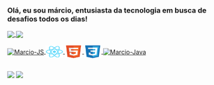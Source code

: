 ### Olá, eu sou márcio, entusiasta da tecnologia em busca de desafios todos os dias!

<div style="display:flex";>
  <a href="https://github.com/marciogui12">
  <img align="center" height="165px" src="https://github-readme-stats.vercel.app/api?username=marciogui12&show_icons=true&theme=codeSTACKr"/>
  <img align="center" src="https://github-readme-stats.vercel.app/api/top-langs/?username=marciogui12&layout=compact"/>
</div>
<div style="display: inline_block"><br>
  <img align="center" alt="Marcio-JS" height="30" width="40" src="https://cdn.jsdelivr.net/gh/devicons/devicon/icons/javascript/javascript-original.svg">
  <img align="center" alt="Rafa-React" height="30" width="40" src="https://raw.githubusercontent.com/devicons/devicon/master/icons/react/react-original.svg">
  <img align="center" alt="Marcio-HTML" height="30" width="40" src="https://raw.githubusercontent.com/devicons/devicon/master/icons/html5/html5-original.svg">
  <img align="center" alt="Marcio-CSS" height="30" width="40" src="https://raw.githubusercontent.com/devicons/devicon/master/icons/css3/css3-original.svg">
  <img align="center" alt="Marcio-Java" height="30" width="40" src="https://cdn.jsdelivr.net/gh/devicons/devicon/icons/java/java-original.svg">
  <!--<img align="center" alt="Marcio-Kotlin" height="30" width="40" src="https://upload.wikimedia.org/wikipedia/commons/0/06/Kotlin_Icon.svg">-->
  
  <!--<img align="center" alt="Marcio-Python" height="30" width="40" src="https://raw.githubusercontent.com/devicons/devicon/master/icons/python/python-original.svg">-->
  <!--<img align="center" alt="Marcio-C++" height="30" width="40" src="https://cdn.jsdelivr.net/gh/devicons/devicon/icons/cplusplus/cplusplus-original.svg">-->
 
</div>
  
  ##
 
<div> 

  <a href = "mailto:marciohspb@gmail.com"><img src="https://img.shields.io/badge/-Gmail-%23333?style=for-the-badge&logo=gmail&logoColor=white" target="_blank"></a>
  <a href="https://www.linkedin.com/in/marcio-guilherme-259923234/" target="_blank"><img src="https://img.shields.io/badge/-LinkedIn-%230077B5?style=for-the-badge&logo=linkedin&logoColor=white" target="_blank"></a> 
 
  
 
</div>
